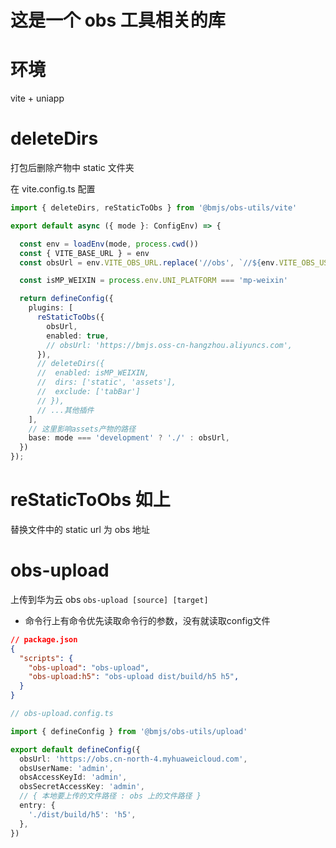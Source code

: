 # 这是一个 obs 工具相关的库

# 环境

vite + uniapp

# deleteDirs

打包后删除产物中 static 文件夹

在 vite.config.ts 配置

```ts
import { deleteDirs, reStaticToObs } from '@bmjs/obs-utils/vite'

export default async ({ mode }: ConfigEnv) => {

  const env = loadEnv(mode, process.cwd())
  const { VITE_BASE_URL } = env
  const obsUrl = env.VITE_OBS_URL.replace('//obs', `//${env.VITE_OBS_USER_NAME}.obs`) + '/h5'

  const isMP_WEIXIN = process.env.UNI_PLATFORM === 'mp-weixin'

  return defineConfig({
    plugins: [
      reStaticToObs({
        obsUrl,
        enabled: true,
        // obsUrl: 'https://bmjs.oss-cn-hangzhou.aliyuncs.com',
      }),
      // deleteDirs({
      //  enabled: isMP_WEIXIN,
      //  dirs: ['static', 'assets'],
      //  exclude: ['tabBar']
      // }),
      // ...其他插件
    ],
    // 这里影响assets产物的路径
    base: mode === 'development' ? './' : obsUrl,
  })
});

```

# reStaticToObs 如上

替换文件中的 static url 为 obs 地址

# obs-upload

上传到华为云 obs
`obs-upload [source] [target]`
- 命令行上有命令优先读取命令行的参数，没有就读取config文件

```json
// package.json
{
  "scripts": {
    "obs-upload": "obs-upload",
    "obs-upload:h5": "obs-upload dist/build/h5 h5",
  }
}
```

```ts
// obs-upload.config.ts

import { defineConfig } from '@bmjs/obs-utils/upload'

export default defineConfig({
  obsUrl: 'https://obs.cn-north-4.myhuaweicloud.com',
  obsUserName: 'admin',
  obsAccessKeyId: 'admin',
  obsSecretAccessKey: 'admin',
  // { 本地要上传的文件路径 : obs 上的文件路径 }
  entry: {
    './dist/build/h5': 'h5',
  },
})

```
